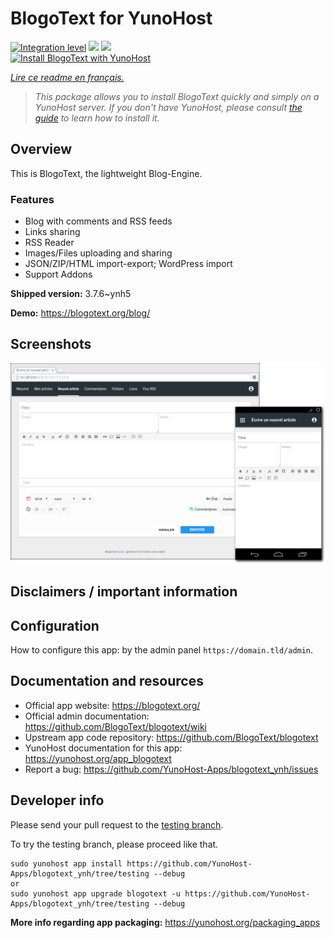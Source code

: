 <!--
N.B.: This README was automatically generated by https://github.com/YunoHost/apps/tree/master/tools/README-generator
It shall NOT be edited by hand.
-->

# BlogoText for YunoHost

[![Integration level](https://dash.yunohost.org/integration/blogotext.svg)](https://dash.yunohost.org/appci/app/blogotext) ![](https://ci-apps.yunohost.org/ci/badges/blogotext.status.svg) ![](https://ci-apps.yunohost.org/ci/badges/blogotext.maintain.svg)  
[![Install BlogoText with YunoHost](https://install-app.yunohost.org/install-with-yunohost.svg)](https://install-app.yunohost.org/?app=blogotext)

*[Lire ce readme en français.](./README_fr.md)*

> *This package allows you to install BlogoText quickly and simply on a YunoHost server.
If you don't have YunoHost, please consult [the guide](https://yunohost.org/#/install) to learn how to install it.*

## Overview

This is BlogoText, the lightweight Blog-Engine.

### Features

- Blog with comments and RSS feeds
- Links sharing
- RSS Reader
- Images/Files uploading and sharing
- JSON/ZIP/HTML import-export; WordPress import
- Support Addons


**Shipped version:** 3.7.6~ynh5

**Demo:** https://blogotext.org/blog/

## Screenshots

![](./doc/screenshots/preview.png)

## Disclaimers / important information

## Configuration

How to configure this app: by the admin panel `https://domain.tld/admin`.
## Documentation and resources

* Official app website: https://blogotext.org/
* Official admin documentation: https://github.com/BlogoText/blogotext/wiki
* Upstream app code repository: https://github.com/BlogoText/blogotext
* YunoHost documentation for this app: https://yunohost.org/app_blogotext
* Report a bug: https://github.com/YunoHost-Apps/blogotext_ynh/issues

## Developer info

Please send your pull request to the [testing branch](https://github.com/YunoHost-Apps/blogotext_ynh/tree/testing).

To try the testing branch, please proceed like that.
```
sudo yunohost app install https://github.com/YunoHost-Apps/blogotext_ynh/tree/testing --debug
or
sudo yunohost app upgrade blogotext -u https://github.com/YunoHost-Apps/blogotext_ynh/tree/testing --debug
```

**More info regarding app packaging:** https://yunohost.org/packaging_apps